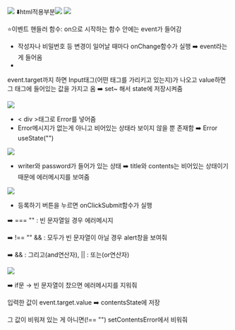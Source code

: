 ![](https://velog.velcdn.com/images/ahk1106/post/9cfe0e7a-1296-4195-b179-69d4796c558f/image.png)
⬇️html적용부분![](https://velog.velcdn.com/images/ahk1106/post/a7b028d4-a328-4d5e-8097-3f1f07cf49b4/image.png)
![](https://velog.velcdn.com/images/ahk1106/post/78a0bad9-bcb4-474d-bd9a-ca927406e9ba/image.png)

⭐️이벤트 핸들러 함수: on으로 시작하는 함수 안에는 event가 들어감

* 작성자나 비밀번호 등 변경이 일어날 때마다 onChange함수가 실행 ➡️ event라는게 들어옴
* 
 event.target까지 하면 Input태그(어떤 태그를 가리키고 있는지)가 나오고 value하면 그 태그에 들어있는 값을 가지고 옴 ➡️ set~ 해서 state에 저장시켜줌
 
![](https://velog.velcdn.com/images/ahk1106/post/9e920021-212c-43e7-82fd-a2013a4bf040/image.png)

* < div >태그로 Error를 넣어줌
* Error메시지가 없는게 아니고 비어있는 상태라 보이지 않을 뿐 존재함 ➡️ Error useState("")

![](https://velog.velcdn.com/images/ahk1106/post/e8b644f5-efb1-4a28-9251-1822077822a5/image.png) 

* writer와 password가 들어가 있는 상태 ➡️ title와 contents는 비어있는 상태이기 때문에 에러메시지를 보여줌

![](https://velog.velcdn.com/images/ahk1106/post/59954367-3d32-4afe-97c3-5ce242618e49/image.png)

* 등록하기 버튼을 누르면 onClickSubmit함수가 실행 

➡️ === "" : 빈 문자열일 경우 에러메시지

➡️ !== "" && : 모두가 빈 문자열이 아닐 경우 alert창을 보여줘

➡️ && : 그리고(and연산자), || : 또는(or연산자)

![](https://velog.velcdn.com/images/ahk1106/post/6cccc7f3-c1a5-444b-937f-e7e18bcfb178/image.png) 

➡️ if문 → 빈 문자열이 찼으면 에러메시지를 지워줘 

입력한 값이 event.target.value ➡️ contentsState에 저장

그 값이 비워져 있는 게 아니면(!== "") setContentsError에서 비워줘 

